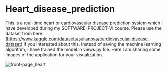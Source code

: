 # Heart_disease_prediction
This is a real-time heart or cardiovascular disease prediction system which I have developed during my SOFTWARE-PROJECT-VI course. Please use the dataset from here (https://www.kaggle.com/datasets/sulianova/cardiovascular-disease-dataset) if you interested about this. Instead of saving the machine learning algorithm, I have trained the model in views.py file. Here I am sharing some images of the application for your visualization.

![front-page_heart](https://github.com/anandasd819/Heart_disease_prediction/assets/164042563/b1a4b647-b7ad-4d47-b7cd-e6a82a522ad9)
